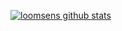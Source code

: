 [![loomsens github stats](https://github-readme-stats.vercel.app/api?username=loomsen)](https://github.com/loomsen)


<!--
**loomsen/loomsen** is a ✨ _special_ ✨ repository because its `README.md` (this file) appears on your GitHub profile.

[![loomsens github stats](https://github-readme-stats.vercel.app/api/top-langs/?username=loomsen)](https://github.com/loomsen)

Here are some ideas to get you started:

- 🔭 I’m currently working on ...
- 🌱 I’m currently learning ...
- 👯 I’m looking to collaborate on ...
- 🤔 I’m looking for help with ...
- 💬 Ask me about ...
- 📫 How to reach me: ...
- 😄 Pronouns: ...
- ⚡ Fun fact: ...
-->
